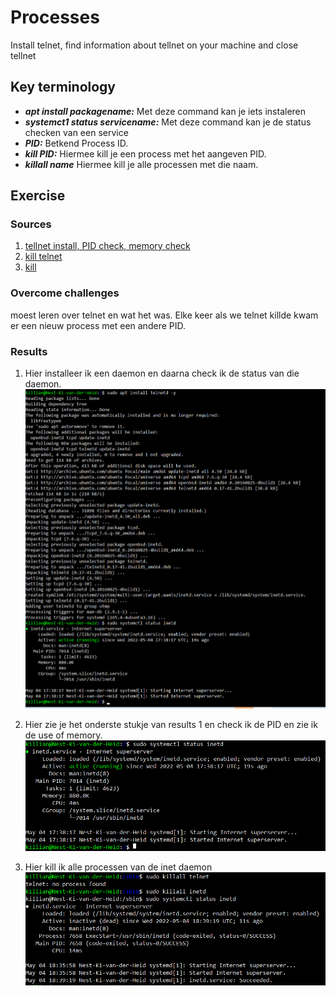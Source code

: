 # Processes 
Install telnet, find information about tellnet on your machine and close tellnet

## Key terminology
 - ***apt install packagename:*** Met deze command kan je iets instaleren
 - ***systemct1 status servicename:*** Met deze command kan je de status checken van een service
 - ***PID:*** Betkend Process ID.
 - ***kill PID:*** Hiermee kill je een process met het aangeven PID.
 - ***killall name*** Hiermee kill je alle processen met die naam.
 


## Exercise
### Sources
1. [tellnet install, PID check, memory check](https://www.howtoforge.com/how-to-install-and-use-telnet-on-ubuntu/)
2. [kill telnet](https://itsfoss.com/how-to-find-the-process-id-of-a-program-and-kill-it-quick-tip/)
3. [kill](https://www.geeksforgeeks.org/kill-command-in-linux-with-examples/?ref=lbp)




### Overcome challenges
moest leren over telnet en wat het was. Elke keer als we telnet killde kwam er een nieuw process met een andere PID.


### Results

1. Hier installeer ik een daemon en daarna check ik de status van die daemon.
![SS](../../00_includes/LNX-06/instaltellnet.png)

2. Hier zie je het onderste stukje van results 1 en check ik de PID en zie ik de use of memory.
![SS](../../00_includes/LNX-06/PID.png)

3. Hier kill ik alle processen van de inet daemon
![SS](../../00_includes/LNX-06/killtelnet.png)

